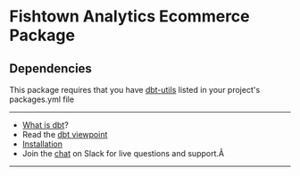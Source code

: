 # Fishtown Analytics Ecommerce Package

## Dependencies

This package requires that you have [dbt-utils](https://github.com/fishtown-analytics/dbt-utils) listed in your project's packages.yml file

---
- [What is dbt](https://dbt.readme.io/docs/overview)?
- Read the [dbt viewpoint](https://dbt.readme.io/docs/viewpoint)
- [Installation](https://dbt.readme.io/docs/installation)
- Join the [chat](http://ac-slackin.herokuapp.com/) on Slack for live questions and support.Â
---
